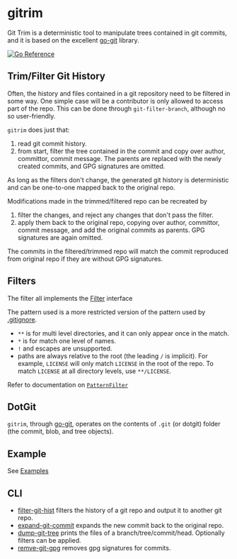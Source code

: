 # gitrim

Git Trim is a deterministic tool to manipulate trees contained in git commits,
and it is based on the excellent [go-git](https://github.com/go-git/go-git) library.

[![Go Reference](https://pkg.go.dev/badge/github.com/fardream/gitrim.svg)](https://pkg.go.dev/github.com/fardream/gitrim)

## Trim/Filter Git History

Often, the history and files contained in a git repository need to be filtered in some way.
One simple case will be a contributor is only allowed to access part of the repo.
This can be done through `git-filter-branch`, although no so user-friendly.

`gitrim` does just that:

1. read git commit history.
1. from start, filter the tree contained in the commit and copy over author,
   committor, commit message. The parents are replaced with the newly created commits,
   and GPG signatures are omitted.

As long as the filters don't change, the generated git history is deterministic and can be one-to-one mapped back to the original repo.

Modifications made in the trimmed/filtered repo can be recreated by

1. filter the changes, and reject any changes that don't pass the filter.
1. apply them back to the original repo, copying over author, committor, commit message, and add the original commits as parents.
   GPG signatures are again omitted.

The commits in the filtered/trimmed repo will match the commit reproduced from original repo if they are without GPG signatures.

## Filters

The filter all implements the [Filter](https://pkg.go.dev/github.com/fardream/gitrim#Filter) interface

The pattern used is a more restricted version of the pattern used by [.gitignore](https://git-scm.com/docs/gitignore).

- `**` is for multi level directories, and it can only appear once in the match.
- `*` is for match one level of names.
- `!` and escapes are unsupported.
- paths are always relative to the root (the leading `/` is implicit).
  For example, `LICENSE` will only match `LICENSE` in the root of the repo.
  To match `LICENSE` at all directory levels, use `**/LICENSE`.

Refer to documentation on [`PatternFilter`](https://pkg.go.dev/github.com/fardream/gitrim#PatternFilter)

## DotGit

`gitrim`, through [go-git](https://github.com/go-git/go-git), operates on the contents of `.git` (or dotgit) folder (the commit,
blob, and tree objects).

## Example

See [Examples](https://pkg.go.dev/github.com/fardream/gitrim#pkg-examples)

## CLI

- [filter-git-hist](cmd/filter-git-hist) filters the history of a git repo and output it to another git repo.
- [expand-git-commit](cmd/expand-git-commit) expands the new commit back to the original repo.
- [dump-git-tree](cmd/dump-git-tree) prints the files of a branch/tree/commit/head. Optionally filters can be applied.
- [remve-git-gpg](cmd/remove-git-gpg) removes gpg signatures for commits.
